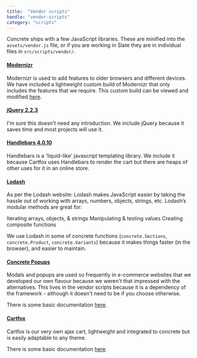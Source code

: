 ```yaml
---
title:  "Vendor scripts"
handle: "vendor-scripts"
category: "scripts"
---
```

Concrete ships with a few JavaScript libraries. These are minified into the `assets/vendor.js` file, or if you are working in Slate they are in individual files in `src/scripts/vendor/`.

#### [Modernizr](https://modernizr.com/)
Modernizr is used to add features to older browsers and different devices. We have included a lightweight custom build of Modernizr that only includes the features that we require. This custom build can be viewed and modified [here](https://modernizr.com/download/?-csstransforms-csstransforms3d-flexbox-placeholder-svg-touchevents-domprefixes-prefixes-setclasses-testallprops-testprop-teststyles).

#### [jQuery 2.2.3](https://jquery.com/)
I'm sure this doesn't need any introduction. We include jQuery because it saves time and most projects will use it.

#### [Handlebars 4.0.10](http://handlebarsjs.com/)
Handlebars is a 'liquid-like' javascript templating library. We include it because Cartfox uses Handlebars to render the cart but there are heaps of other uses for it in an online store.

#### [Lodash](https://lodash.com/)
As per the Lodash website: Lodash makes JavaScript easier by taking the hassle out of working with arrays, numbers, objects, strings, etc.
Lodash’s modular methods are great for:

Iterating arrays, objects, & strings
Manipulating & testing values
Creating composite functions

We use Lodash in some of concrete functions (`concrete.Sections`, `concrete.Product`, `concrete.Variants`) because it makes things faster (in the browser), and easier to maintain.

#### [Concrete Popups](https://github.com/Elkfox/Concrete-Popups)
Modals and popups are used so frequently in e-commerce websites that we developed our own flavour because we weren't that impressed with the alternatives. This lives in the vendor scripts because it is a dependency of the framework - although it doesn't need to be if you choose otherwise.

There is some basic documentation [here](#concrete-popups).

#### [Cartfox](https://github.com/Elkfox/Cartfox)
Cartfox is our very own ajax cart, lightweight and integrated to concrete but is easily adaptable to any theme.

There is some basic documentation [here](#cart).
